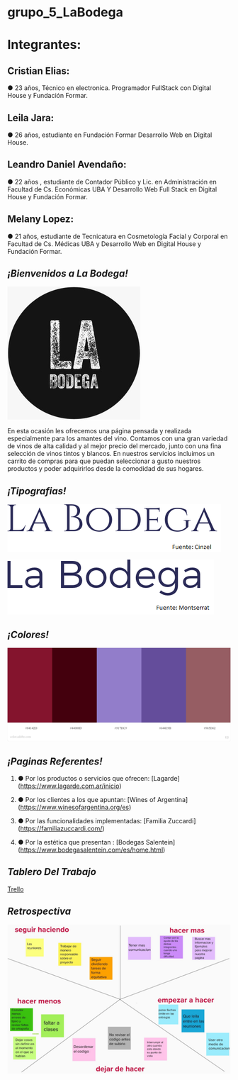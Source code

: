 

# grupo_5_LaBodega

# Integrantes:

## Cristian Elias:
 ● 23 años, Técnico en electronica. Programador FullStack con Digital House y Fundación Formar.     

## Leila Jara:
● 26 años, estudiante en Fundación Formar Desarrollo Web en Digital House.    

## Leandro Daniel Avendaño: 
● 22 años , estudiante de Contador Público y Lic. en Administración en Facultad de Cs. Económicas UBA Y Desarrollo Web Full Stack en Digital House y Fundación Formar.
 
## Melany Lopez:
● 21 años, estudiante de Tecnicatura en Cosmetología Facial y Corporal en Facultad de Cs. Médicas UBA y Desarrollo Web en Digital House y Fundación Formar.




## ***¡Bienvenidos a La Bodega!***

![Logo](https://github.com/Creez32/grupo_5_LaBodega/blob/main/Extras/Logotipo.jpeg?raw=true "Logo")

En esta ocasión les ofrecemos una página pensada y realizada especialmente para los amantes del vino.
Contamos con una gran variedad de vinos de alta calidad y al mejor precio del mercado, junto con una fina selección de vinos tintos y blancos.
En nuestros servicios incluimos un carrito de compras para que puedan seleccionar a gusto nuestros productos y poder adquirirlos desde la comodidad de sus hogares.

## ***¡Tipografias!***
![Cinzel](https://github.com/Creez32/grupo_5_LaBodega/blob/main/Extras/Fuente-Cinzel.png?raw=true "Cinzel")

![Montserrat](https://github.com/Creez32/grupo_5_LaBodega/blob/main/Extras/Fuente-Montserrat.png?raw=true "Montserrat")

## ***¡Colores!***
![Colores](https://github.com/Creez32/grupo_5_LaBodega/blob/main/Extras/ColoresLabodega.jpeg?raw=true "Colores")


##  ***¡Paginas Referentes!***
1.  ● Por los productos o servicios que ofrecen: 
[Lagarde] (https://www.lagarde.com.ar/inicio)

2.  ● Por los clientes a los que apuntan: 
[Wines  of Argentina] (https://www.winesofargentina.org/es)

3.  ● Por las funcionalidades implementadas:
 [Familia Zuccardi] (https://familiazuccardi.com/)

4.  ● Por la estética que presentan : [Bodegas Salentein]
 (https://www.bodegasalentein.com/es/home.html)


## ***Tablero Del Trabajo***

[Trello](https://trello.com/b/BewEHWBz/proyectogrupo5labodega)

## ***Retrospectiva***
![Retrospectiva](https://github.com/Creez32/grupo_5_LaBodega/blob/main/Extras/retrospectiva.jpeg?raw=true "Retro")